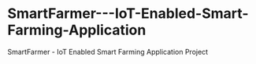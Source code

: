 # SmartFarmer---IoT-Enabled-Smart-Farming-Application
SmartFarmer - IoT Enabled Smart Farming Application Project
